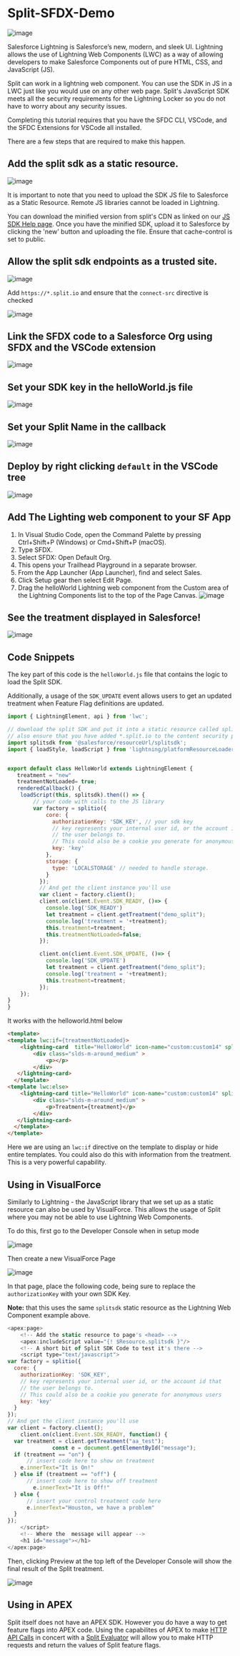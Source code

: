 # Split-SFDX-Demo

![image](https://user-images.githubusercontent.com/1207274/222344939-253ad534-a77d-4228-86c4-1378029b4597.png)


Salesforce Lightning is Salesforce’s new, modern, and sleek UI. Lightning allows the use of Lightning Web Components (LWC) as a way of allowing developers to make Salesforce Components out of pure HTML, CSS, and JavaScript (JS). 

Split can work in a lightning web component. You can use the SDK in JS in a LWC just like you would use on any other web page. Split's JavaScript SDK meets all the security requirements for the Lightning Locker so you do not have to worry about any security issues. 

Completing this tutorial requires that you have the SFDC CLI, VSCode, and the SFDC Extensions for VSCode all installed.



There are a few steps that are required to make this happen. 

## Add the split sdk as a static resource. 
![image](https://user-images.githubusercontent.com/1207274/222343021-c0e65655-d46f-4b86-8d1e-390f0ee049c1.png)

It is important to note that you need to upload the SDK JS file to Salesforce as a Static Resource. Remote JS libraries cannot be loaded in Lightning. 

You can download the minified version from split's CDN as linked on our [JS SDK Help page](https://help.split.io/hc/en-us/articles/360020448791-JavaScript-SDK). Once you have the minified SDK, upload it to Salesforce by clicking the 'new' button and uploading the file. Ensure that cache-control is set to public. 

## Allow the split sdk endpoints as a trusted site. 
![image](https://user-images.githubusercontent.com/1207274/222343608-c75e0c29-d34f-4490-8d09-15bd69967d88.png)

Add `https://*.split.io` and ensure that the `connect-src` directive is checked

![image](https://user-images.githubusercontent.com/1207274/222344394-eee6d2c4-f178-4b33-940c-f29625737eb4.png)

## Link the SFDX code to a Salesforce Org using SFDX and the VSCode extension
![image](https://user-images.githubusercontent.com/1207274/222344577-5258d74c-bd0f-45e3-98ab-0fc1e33159ad.png)


## Set your SDK key in the helloWorld.js file
![image](https://user-images.githubusercontent.com/1207274/222346489-4bac6493-7033-4a1a-bae7-781d502f55f3.png)


## Set your Split Name in the callback
![image](https://user-images.githubusercontent.com/1207274/222440460-13046d4a-3675-4677-9296-2307de732ed7.png)




##  Deploy by right clicking `default` in the VSCode tree
![image](https://user-images.githubusercontent.com/1207274/222344641-e0761765-5b3d-467e-9804-0363fdd38595.png)

## Add The Lighting web component to your SF App
1. In Visual Studio Code, open the Command Palette by pressing Ctrl+Shift+P (Windows) or Cmd+Shift+P (macOS).
2. Type SFDX.
3. Select SFDX: Open Default Org.
4. This opens your Trailhead Playground in a separate browser.
5. From the App Launcher (App Launcher), find and select Sales.
6. Click Setup gear then select Edit Page.
7. Drag the helloWorld Lightning web component from the Custom area of the Lightning Components list to the top of the Page Canvas. 
![image](https://user-images.githubusercontent.com/1207274/224148934-a81ba754-a05b-4d55-94c7-b25e6c291656.png)




## See the treatment displayed in Salesforce!
![image](https://user-images.githubusercontent.com/1207274/222344695-411b58a6-9be6-48a6-974f-798a41bcd03c.png)


## Code Snippets

The key part of this code is the `helloWorld.js` file that contains the logic to load the Split SDK. 

Additionally, a usage of the `SDK_UPDATE` event allows users to get an updated treatment when Feature Flag definitions are updated.

````javascript
import { LightningElement, api } from 'lwc';

// download the split SDK and put it into a static resource called splitsdk
// also ensure that you have added *.split.io to the content security policy
import splitsdk from '@salesforce/resourceUrl/splitsdk';
import { loadStyle, loadScript } from 'lightning/platformResourceLoader';


export default class HelloWorld extends LightningElement {
   treatment = "new"
   treatmentNotLoaded= true;
   renderedCallback() {      
    loadScript(this, splitsdk).then(() => {
        // your code with calls to the JS library
        var factory = splitio({ 
            core: {
              authorizationKey: 'SDK_KEY', // your sdk key
              // key represents your internal user id, or the account id that 
              // the user belongs to. 
              // This could also be a cookie you generate for anonymous users
              key: 'key'
            }, 
            storage: {
              type: 'LOCALSTORAGE' // needed to handle storage. 
            }
          });
          // And get the client instance you'll use
          var client = factory.client();
          client.on(client.Event.SDK_READY, ()=> {
            console.log('SDK_READY')
            let treatment = client.getTreatment("demo_split");
            console.log('treatment = '+treatment);
            this.treatment=treatment;        
            this.treatmentNotLoaded=false;
          });

          client.on(client.Event.SDK_UPDATE, ()=> {
            console.log('SDK_UPDATE')
            let treatment = client.getTreatment("demo_split");
            console.log('treatment = '+treatment);
            this.treatment=treatment;        
          });
    });
}
}
````
It works with the helloworld.html below

````html
<template>
<template lwc:if={treatmentNotLoaded}>
    <lightning-card  title="HelloWorld" icon-name="custom:custom14" split-managed="true" >
        <div class="slds-m-around_medium" >
            <p></p>
        </div>
   </lightning-card>
  </template>
<template lwc:else>
    <lightning-card title="HelloWorld" icon-name="custom:custom14" split-managed="true" >
        <div class="slds-m-around_medium" >
            <p>Treatment={treatment}</p>
        </div>
   </lightning-card>
  </template>
</template>

````

Here we are using an `lwc:if` directive on the template to display or hide entire templates. You could also do this with information from the treatment. This is a very powerful capability. 


## Using in VisualForce
Similarly to Lightning - the JavaScript library that we set up as a static resource can also be used by VisualForce. This allows the usage of Split where you may not be able to use Lightning Web Components. 

To do this, first go to the Developer Console when in setup mode

![image](https://user-images.githubusercontent.com/1207274/226906041-c81bba22-b70b-4f9a-a86e-2b3225527c3c.png)

Then create a new VisualForce Page

![image](https://user-images.githubusercontent.com/1207274/226906920-43cbd305-de96-473c-8c73-7b2519b417ab.png)

In that page, place the following code, being sure to replace the  `authorizationKey` with your own SDK Key. 

**Note:** that this uses the same `splitsdk` static resource as the Lightning Web Component example above.

````javascript
<apex:page>
    <!-- Add the static resource to page's <head> -->
    <apex:includeScript value="{! $Resource.splitsdk }"/>
    <!-- A short bit of Split SDK Code to test it's there -->
    <script type="text/javascript">
var factory = splitio({ 
  core: {
    authorizationKey: 'SDK_KEY',
    // key represents your internal user id, or the account id that 
    // the user belongs to. 
    // This could also be a cookie you generate for anonymous users
    key: 'key'
  }
});
// And get the client instance you'll use
var client = factory.client();
    client.on(client.Event.SDK_READY, function() {
  var treatment = client.getTreatment("aa_test");
              const e = document.getElementById("message");
  if (treatment == "on") {
      // insert code here to show on treatment
	e.innerText="It is On!"
  } else if (treatment == "off") {
      // insert code here to show off treatment
      	e.innerText="It is Off!"
  } else {
      // insert your control treatment code here
      e.innerText="Houston, we have a problem"
  }
});
    </script>
    <!-- Where the  message will appear -->
    <h1 id="message"></h1>
</apex:page>
````

Then, clicking Preview at the top left of the Developer Console will show the final result of the Split treatment. 

![image](https://user-images.githubusercontent.com/1207274/226907521-50223340-fb7c-4ccb-9a34-e03fdbf8a0a9.png)

## Using in APEX

Split itself does not have an APEX SDK. However you do have a way to get feature flags into APEX code. Using the capabilites of APEX to make [HTTP API Calls](https://developer.salesforce.com/docs/atlas.en-us.apexcode.meta/apexcode/apex_callouts_http.htm) in concert with a [Split Evaluator](https://help.split.io/hc/en-us/articles/360020037072-Split-evaluator) will allow you to make HTTP requests and return the values of Split feature flags. 


